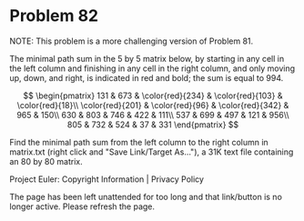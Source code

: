 #   Problem 82

   NOTE: This problem is a more challenging version of Problem 81.

   The minimal path sum in the 5 by 5 matrix below, by starting in any cell
   in the left column and finishing in any cell in the right column, and only
   moving up, down, and right, is indicated in red and bold; the sum is equal
   to 994.

   $$ \begin{pmatrix} 131 & 673 & \color{red}{234} & \color{red}{103} &
   \color{red}{18}\\ \color{red}{201} & \color{red}{96} & \color{red}{342} &
   965 & 150\\ 630 & 803 & 746 & 422 & 111\\ 537 & 699 & 497 & 121 & 956\\
   805 & 732 & 524 & 37 & 331 \end{pmatrix} $$

   Find the minimal path sum from the left column to the right column in
   matrix.txt (right click and "Save Link/Target As..."), a 31K text file
   containing an 80 by 80 matrix.

   Project Euler: Copyright Information | Privacy Policy

   The page has been left unattended for too long and that link/button is no
   longer active. Please refresh the page.
